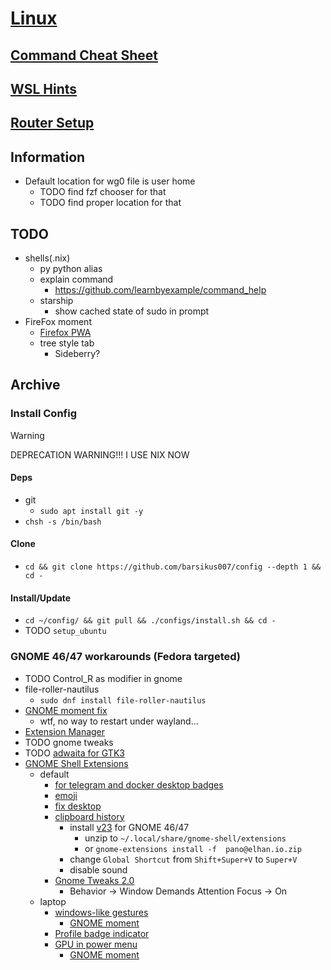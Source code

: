 # [Linux](../README.md)

## [Command Cheat Sheet](cheatsheet.md)

## [WSL Hints](wsl.md)

## [Router Setup](devices/ax3600.md)

## Information

- Default location for wg0 file is user home
  - TODO find fzf chooser for that
  - TODO find proper location for that

## TODO

- shells(.nix)
  - py python alias
  - explain command
    - <https://github.com/learnbyexample/command_help>
  - starship
    - show cached state of sudo in prompt
- FireFox moment
  - [Firefox PWA](https://addons.mozilla.org/en-US/firefox/addon/pwas-for-firefox/)
  - tree style tab
    - Sideberry?

## Archive

### Install Config

> [!WARNING]
> DEPRECATION WARNING!!! I USE NIX NOW

#### Deps

- git
  - `sudo apt install git -y`
- `chsh -s /bin/bash`

#### Clone

- `cd && git clone https://github.com/barsikus007/config --depth 1 && cd -`

#### Install/Update

- `cd ~/config/ && git pull && ./configs/install.sh && cd -`
- TODO `setup_ubuntu`

### GNOME 46/47 workarounds (Fedora targeted)

- TODO Control_R as modifier in gnome
- file-roller-nautilus
  - `sudo dnf install file-roller-nautilus`
- [GNOME moment fix](https://dausruddin.com/how-to-update-gnome-extension-properly-get-rid-of-error/)
  - wtf, no way to restart under wayland...
- [Extension Manager](https://github.com/mjakeman/extension-manager)
- TODO gnome tweaks
- TODO [adwaita for GTK3](https://github.com/lassekongo83/adw-gtk3)
- [GNOME Shell Extensions](https://extensions.gnome.org/local)
  - default
    - [for telegram and docker desktop badges](https://extensions.gnome.org/extension/615/appindicator-support/)
    - [emoji](https://extensions.gnome.org/extension/6242/emoji-copy/)
    - [fix desktop](https://extensions.gnome.org/extension/2087/desktop-icons-ng-ding/)
    - [clipboard history](https://extensions.gnome.org/extension/5278/pano/)
      - install [v23](https://github.com/oae/gnome-shell-pano/releases) for GNOME 46/47
        - unzip to `~/.local/share/gnome-shell/extensions`
        - or `gnome-extensions install -f  pano@elhan.io.zip`
      - change `Global Shortcut` from `Shift+Super+V` to `Super+V`
      - disable sound
    - [Gnome Tweaks 2.0](https://extensions.gnome.org/extension/3843/just-perfection/)
      - Behavior -> Window Demands Attention Focus -> On
  - laptop
    - [windows-like gestures](https://extensions.gnome.org/extension/4245/gesture-improvements/)
      - [GNOME moment](https://github.com/sidevesh/gnome-gesture-improvements--transpiled)
    - [Profile badge indicator](https://extensions.gnome.org/extension/5335/power-profile-indicator/)
    - [GPU in power menu](https://extensions.gnome.org/extension/5344/supergfxctl-gex/)
      - [GNOME moment](https://extensions.gnome.org/extension/7018/gpu-supergfxctl-switch/)
